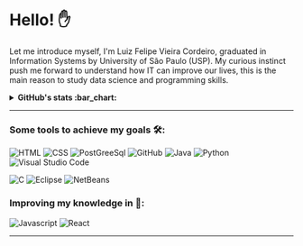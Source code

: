 <h1>Hello! ✋</h1>


<p>Let me introduce myself, I'm Luiz Felipe Vieira Cordeiro, graduated in Information Systems by University of São Paulo (USP). My curious instinct push me forward to understand how IT can improve our lives, this is the main reason to study data science and programming skills.</p>

<details><summary><b> GitHub's stats :bar_chart:</b></summary>

<hr>

<h3><strong>Here's just some stats about my github's activity:</strong></h3>

![Your Repository's Stats](https://github-readme-stats.vercel.app/api/top-langs/?username=Luiz-Cordeiro&theme=red-green)
![Your Repository's Stats](https://github-readme-stats.vercel.app/api?username=Luiz-Cordeiro&show_icons=true)

</details>

<hr>

<h3><strong>Some tools to achieve my goals 🛠️:</strong></h3>


![HTML](https://img.shields.io/static/v1?label=HTML&message=%20&color=f82f08&logo=html5&style=for-the-badge)
![CSS](https://img.shields.io/static/v1?label=CSS&message=%20&color=075df7&logo=css3&style=for-the-badge&logoColor=blue)
![PostGreeSql](https://img.shields.io/static/v1?label=PostgreSQL&message=%20&color=508af4&logo=postgresql&style=for-the-badge&logoColor=white)
![GitHub](https://img.shields.io/static/v1?label=GitHub&message=%20&color=939295&logo=github&style=for-the-badge&logoColor=white)
![Java](https://img.shields.io/static/v1?label=Java&message=%20&color=ed510e&logo=java&style=for-the-badge)
![Python](https://img.shields.io/static/v1?label=Python&message=%20&color=5574e0&logo=python&style=for-the-badge)
![Visual Studio Code](https://img.shields.io/static/v1?label=Visual%20Studio%20Code&message=%20&color=0e6bed&logo=visualstudiocode&style=for-the-badge)

![C](https://img.shields.io/static/v1?label=C&message=%20&color=8fa4ee&logo=c&style=for-the-badge)
![Eclipse](https://img.shields.io/static/v1?label=Eclipse&message=%20&color=6029f1&logo=eclipseide&style=for-the-badge)
![NetBeans ](https://img.shields.io/static/v1?label=NetBeans&message=%20&color=d6d0e6&logo=apachenetbeanside&style=for-the-badge&logoColor=white)

<h3><strong>Improving my knowledge in 📖:</strong></h3>

![Javascript](https://img.shields.io/static/v1?label=Javascript&message=%20&color=f2f70e&logo=javascript&style=for-the-badge)
![React](https://img.shields.io/static/v1?label=React&message=%20&color=13f072&logo=createreactapp&style=for-the-badge)

<hr>


<!---
LuizFelipeVieiraCordeiro/LuizFelipeVieiraCordeiro is a ✨ special ✨ repository because its `README.md` (this file) appears on your GitHub profile.
You can click the Preview link to take a look at your changes.
--->
